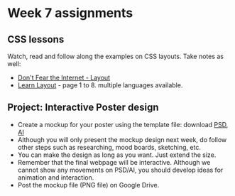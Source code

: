 # Week 7 assignments

## CSS lessons
Watch, read and follow along the examples on CSS layouts. Take notes as well:
  - [Don't Fear the Internet - Layout](https://vimeo.com/137320138)
  - [Learn Layout](http://learnlayout.com/) - page 1 to 8. multiple languages available.

## Project: Interactive Poster design
- Create a mockup for your poster using the template file: download [PSD](../files/web-poster-mockup-template.psd), [AI](../files/web-poster-mockup-template.ai)
- Although you will only present the mockup design next week, do follow other steps such as researching, mood boards, sketching, etc.
- You can make the design as long as you want. Just extend the size.
- Remember that the final webpage will be interactive. Although we cannot show any movements on PSD/AI, you should develop ideas for animation and interaction.
- Post the mockup file (PNG file) on Google Drive.
